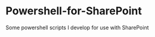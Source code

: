 Powershell-for-SharePoint
=========================

Some powershell scripts I develop for use with SharePoint
